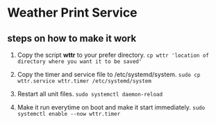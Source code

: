 # Weather Print Service
## steps on how to make it work

1. Copy the script **wttr** to your prefer directory.
`cp wttr 'location of directory where you want it to be saved'`

2. Copy the timer and service file to /etc/systemd/system.
`sudo cp wttr.service wttr.timer /etc/systemd/system`

3. Restart all unit files.
`sudo systemctl daemon-reload`

4. Make it run everytime on boot and make it start immediately.
`sudo systemctl enable --now wttr.timer`

